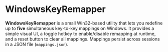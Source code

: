 # WindowsKeyRemapper
**WindowsKeyRemapper** is a small Win32-based utility that lets you redefine up to **five** simultaneous key-to-key mappings on Windows. It provides a simple visual UI, a toggle hotkey to enable/disable remapping at runtime, and a reset button to clear all mappings. Mappings persist across sessions in a JSON file (`mappings.json`).

